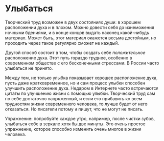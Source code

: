 
# Улыбаться

Творческий труд возможен в двух состояниях души: в хорошем
расположении духа и в плохом.  Можно довести себя до изнеможения
ночными бдениями, и в конце концов выдать наконец какой-нибудь
материал.  Может быть, этот материал окажется весьма достойным, но
проходить через такое регулярно сможет не каждый.

Другой способ состоит в том, чтобы создать себе *положительное*
расположение духа.  Этот путь гораздо труднее, особенно в современном
обществе с его бесконечными стрессами.  В России часто улыбаться не
принято.

Между тем, не только улыбка показывает хорошее расположение духа,
пусть даже кратковременное, но и сам процесс улыбки способен улучшить
расположение духа.  Недаром в Интернете часто встречаются цитаты по
улучшению жизни с помощью улыбки.  Творческий труд сам по себе
достаточно напряженный, и если его прибавить ко всем трудностям жизни
современного человека, то лучше будет от него отказаться.  Но писатели
потому и пишут, что не могут не писать.

Упражнение: попробуйте каждое утро, например, после чистки зубов,
улыбаться себе в зеркале хотя бы две минуты.  Это очень простое
упражнение, которое способно изменить очень многое в жизни человека.
